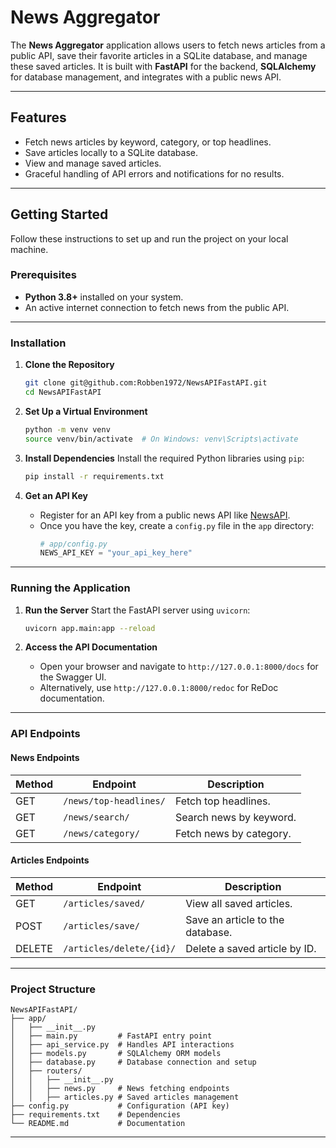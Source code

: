# **News Aggregator**

The **News Aggregator** application allows users to fetch news articles from a public API, save their favorite articles in a SQLite database, and manage these saved articles. It is built with **FastAPI** for the backend, **SQLAlchemy** for database management, and integrates with a public news API.

---

## **Features**
- Fetch news articles by keyword, category, or top headlines.
- Save articles locally to a SQLite database.
- View and manage saved articles.
- Graceful handling of API errors and notifications for no results.

---

## **Getting Started**
Follow these instructions to set up and run the project on your local machine.

### **Prerequisites**
- **Python 3.8+** installed on your system.
- An active internet connection to fetch news from the public API.

---

### **Installation**

1. **Clone the Repository**
   ```bash
   git clone git@github.com:Robben1972/NewsAPIFastAPI.git
   cd NewsAPIFastAPI
   ```

2. **Set Up a Virtual Environment**
   ```bash
   python -m venv venv
   source venv/bin/activate  # On Windows: venv\Scripts\activate
   ```

3. **Install Dependencies**
   Install the required Python libraries using `pip`:
   ```bash
   pip install -r requirements.txt
   ```

4. **Get an API Key**
   - Register for an API key from a public news API like [NewsAPI](https://newsapi.org/).
   - Once you have the key, create a `config.py` file in the `app` directory:
     ```python
     # app/config.py
     NEWS_API_KEY = "your_api_key_here"
     ```

---

### **Running the Application**

1. **Run the Server**
   Start the FastAPI server using `uvicorn`:
   ```bash
   uvicorn app.main:app --reload
   ```

2. **Access the API Documentation**
   - Open your browser and navigate to `http://127.0.0.1:8000/docs` for the Swagger UI.
   - Alternatively, use `http://127.0.0.1:8000/redoc` for ReDoc documentation.

---

### **API Endpoints**

#### **News Endpoints**
| Method | Endpoint            | Description                        |
|--------|---------------------|------------------------------------|
| GET    | `/news/top-headlines/` | Fetch top headlines.               |
| GET    | `/news/search/`        | Search news by keyword.            |
| GET    | `/news/category/`      | Fetch news by category.            |

#### **Articles Endpoints**
| Method | Endpoint               | Description                        |
|--------|------------------------|------------------------------------|
| GET    | `/articles/saved/`     | View all saved articles.           |
| POST   | `/articles/save/`      | Save an article to the database.   |
| DELETE | `/articles/delete/{id}/` | Delete a saved article by ID.      |

---

### **Project Structure**
```
NewsAPIFastAPI/
├── app/
│   ├── __init__.py
│   ├── main.py         # FastAPI entry point
│   ├── api_service.py  # Handles API interactions
│   ├── models.py       # SQLAlchemy ORM models
│   ├── database.py     # Database connection and setup
│   ├── routers/
│   │   ├── __init__.py
│   │   ├── news.py     # News fetching endpoints
│   │   ├── articles.py # Saved articles management
├── config.py           # Configuration (API key)
├── requirements.txt    # Dependencies
└── README.md           # Documentation
```

---
